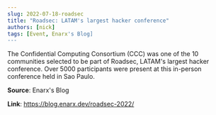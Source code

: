 ```yaml
---
slug: 2022-07-18-roadsec
title: "Roadsec: LATAM's largest hacker conference"
authors: [nick]
tags: [Event, Enarx's Blog]
---
```

The Confidential Computing Consortium (CCC) was one of the 10 communities selected to be part of Roadsec, LATAM's largest hacker conference. Over 5000 participants were present at this in-person conference held in Sao Paulo.

**Source**: Enarx's Blog

**Link**: https://blog.enarx.dev/roadsec-2022/